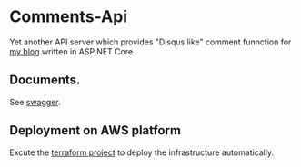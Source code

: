 # Comments-Api

Yet another API server which provides "Disqus like" comment funnction for [my blog](https://aguang.xyz) written in ASP.NET Core .

## Documents.

See [swagger](https://comments-api.aguang.xyz/swagger/index.html).


## Deployment on AWS platform

Excute the [terraform project](https://github.com/aguang-xyz/comments-api/tree/master/deploy/aws) to deploy the infrastructure automatically.
